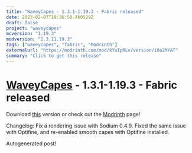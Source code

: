 ```yaml
---
title: "WaveyCapes - 1.3.1-1.19.3 - Fabric released"
date: 2023-02-07T19:36:58.460529Z
draft: false
project: "waveycapes"
mcversion: "1.19.3"
modversion: "1.3.11.19.3"
tags: ["waveycapes", "fabric", "Modrinth"]
externalurl: "https://modrinth.com/mod/kYuIpRLv/version/i0o2MYAT"
summary: "Click to get this release"
---
```

# [WaveyCapes](/project/waveycapes) - 1.3.1-1.19.3 - Fabric released
Download [this](https://modrinth.com/mod/kYuIpRLv/version/i0o2MYAT) version or check out the [Modrinth](https://modrinth.com/mod/kYuIpRLv) page!

Changelog: Fix a rendering issue with Sodium 0.4.9.
Fixed the same issue with Optifine, and re-enabled smooth capes with Optifine installed.

Autogenerated post!
